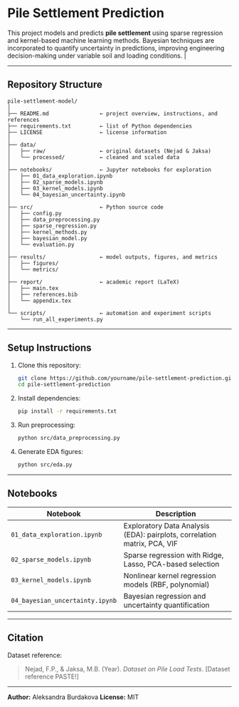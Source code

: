 # Pile Settlement Prediction

This project models and predicts **pile settlement** using sparse regression and kernel-based machine learning methods.
Bayesian techniques are incorporated to quantify uncertainty in predictions, improving engineering decision-making under variable soil and loading conditions.                                                                             |

---

## Repository Structure

```
pile-settlement-model/
│
├── README.md                ← project overview, instructions, and references
├── requirements.txt         ← list of Python dependencies
├── LICENSE                  ← license information
│
├── data/
│   ├── raw/                 ← original datasets (Nejad & Jaksa)
│   └── processed/           ← cleaned and scaled data
│
├── notebooks/               ← Jupyter notebooks for exploration
│   ├── 01_data_exploration.ipynb
│   ├── 02_sparse_models.ipynb
│   ├── 03_kernel_models.ipynb
│   └── 04_bayesian_uncertainty.ipynb
│
├── src/                     ← Python source code
│   ├── config.py
│   ├── data_preprocessing.py
│   ├── sparse_regression.py
│   ├── kernel_methods.py
│   ├── bayesian_model.py
│   └── evaluation.py
│
├── results/                 ← model outputs, figures, and metrics
│   ├── figures/
│   └── metrics/
│
├── report/                  ← academic report (LaTeX)
│   ├── main.tex
│   ├── references.bib
│   └── appendix.tex
│
└── scripts/                 ← automation and experiment scripts
    └── run_all_experiments.py
```

---

## Setup Instructions

1. Clone this repository:

   ```bash
   git clone https://github.com/yourname/pile-settlement-prediction.git
   cd pile-settlement-prediction
   ```

2. Install dependencies:

   ```bash
   pip install -r requirements.txt
   ```

3. Run preprocessing:

   ```bash
   python src/data_preprocessing.py
   ```

4. Generate EDA figures:

   ```bash
   python src/eda.py
   ```

---

## Notebooks

| Notebook                        | Description                                                              |
| ------------------------------- | ------------------------------------------------------------------------ |
| `01_data_exploration.ipynb`     | Exploratory Data Analysis (EDA): pairplots, correlation matrix, PCA, VIF |
| `02_sparse_models.ipynb`        | Sparse regression with Ridge, Lasso, PCA-based selection                 |
| `03_kernel_models.ipynb`        | Nonlinear kernel regression models (RBF, polynomial)                     |
| `04_bayesian_uncertainty.ipynb` | Bayesian regression and uncertainty quantification                       |

---

## Citation

Dataset reference:

> Nejad, F.P., & Jaksa, M.B. (Year). *Dataset on Pile Load Tests*. [Dataset reference PASTE!]

---

**Author:** Aleksandra Burdakova
**License:** MIT
